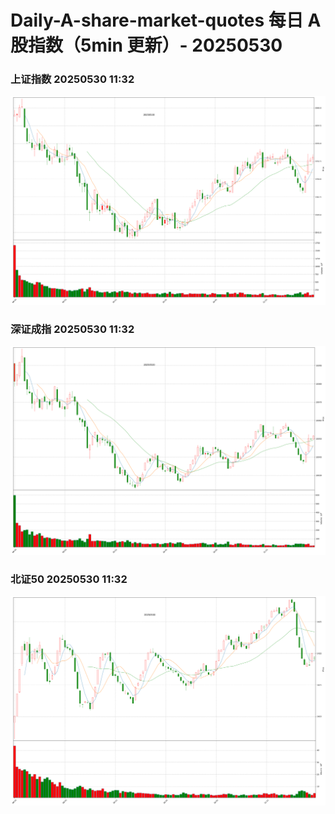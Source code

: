 
# Daily-A-share-market-quotes 每日 A 股指数（5min 更新）- 20250530

### 上证指数 20250530 11:32
![](./fig/2025/5/20250530-sh000001.png)

### 深证成指 20250530 11:32
![](./fig/2025/5/20250530-sz399001.png)

### 北证50 20250530 11:32
![](./fig/2025/5/20250530-bj899050.png)
